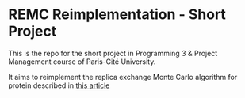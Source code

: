 # REMC Reimplementation - Short Project
This is the repo for the short project in Programming 3 & Project Management course of Paris-Cité University.

It aims to reimplement the replica exchange Monte Carlo algorithm for protein described in [this article](https://bmcbioinformatics.biomedcentral.com/articles/10.1186/1471-2105-8-342)
